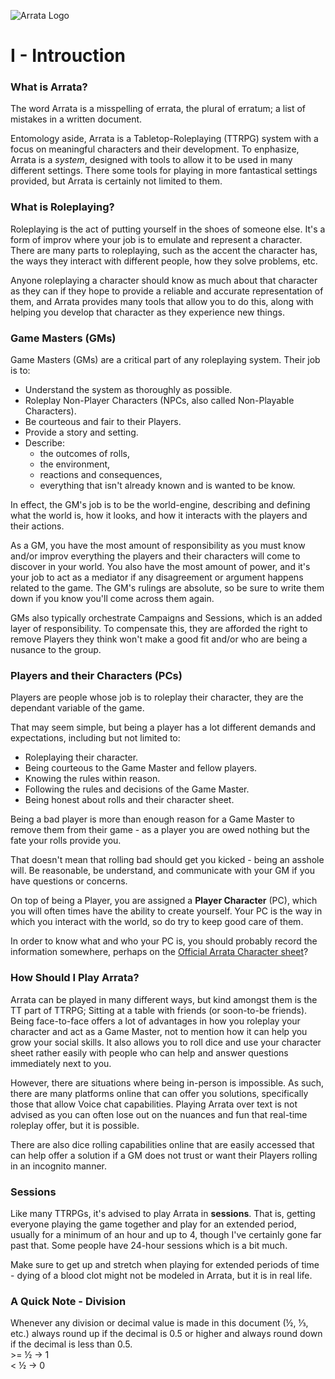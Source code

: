 ![Arrata Logo](https://drive.google.com/uc?export=view&id=1_ye9lnOQjBXR8TNb4jJ7140XjHNcPU-7) 
# I - Introuction
### What is Arrata?
The word Arrata is a misspelling of errata, the plural of erratum; a list of mistakes in a written document.

Entomology aside, Arrata is a Tabletop-Roleplaying (TTRPG) system with a focus on meaningful characters and their development. To enphasize, Arrata is a <i>system</i>, designed with tools to allow it to be used in many different settings. There some tools for playing in more fantastical settings provided, but Arrata is certainly not limited to them.

### What is Roleplaying?
Roleplaying is the act of putting yourself in the shoes of someone else. It's a form of improv where your job is to emulate and represent a character. There are many parts to roleplaying, such as the accent the character has, the ways they interact with different people, how they solve problems, etc.

Anyone roleplaying a character should know as much about that character as they can if they hope to provide a reliable and accurate representation of them, and Arrata provides many tools that allow you to do this, along with helping you develop that character as they experience new things.

### Game Masters (GMs)
Game Masters (GMs) are a critical part of any roleplaying system. Their job is to:
- Understand the system as thoroughly as possible.
- Roleplay Non-Player Characters (NPCs, also called Non-Playable Characters).
- Be courteous and fair to their Players.
- Provide a story and setting.
- Describe:
	- the outcomes of rolls,
	- the environment,
	- reactions and consequences,
	- everything that isn't already known and is wanted to be know.

In effect, the GM's job is to be the world-engine, describing and defining what the world is, how it looks, and how it interacts with the players and their actions.

As a GM, you have the most amount of responsibility as you must know and/or improv everything the players and their characters will come to discover in your world. You also have the most amount of power, and it's your job to act as a mediator if any disagreement or argument happens related to the game. The GM's rulings are absolute, so be sure to write them down if you know you'll come across them again.

GMs also typically orchestrate Campaigns and Sessions, which is an added layer of responsibility. To compensate this, they are afforded the right to remove Players they think won't make a good fit and/or who are being a nusance to the group.

### Players and their Characters (PCs)
Players are people whose job is to roleplay their character, they are the dependant variable of the game.

That may seem simple, but being a player has a lot different demands and expectations, including but not limited to:
- Roleplaying their character.
- Being courteous to the Game Master and fellow players.
- Knowing the rules within reason.
- Following the rules and decisions of the Game Master.
- Being honest about rolls and their character sheet.

Being a bad player is more than enough reason for a Game Master to remove them from their game - as a player you are owed nothing but the fate your rolls provide you.

That doesn't mean that rolling bad should get you kicked - being an asshole will. Be reasonable, be understand, and communicate with your GM if you have questions or concerns.

On top of being a Player, you are assigned a **Player Character** (PC), which you will often times have the ability to create yourself. Your PC is the way in which you interact with the world, so do try to keep good care of them.

In order to know what and who your PC is, you should probably record the information somewhere, perhaps on the [Official Arrata Character sheet]()?

### How Should I Play Arrata?
Arrata can be played in many different ways, but kind amongst them is the TT part of TTRPG; Sitting at a table with friends (or soon-to-be friends). Being face-to-face offers a lot of advantages in how you roleplay your character and act as a Game Master, not to mention how it can help you grow your social skills. It also allows you to roll dice and use your character sheet rather easily with people who can help and answer questions immediately next to you.

However, there are situations where being in-person is impossible. As such, there are many platforms online that can offer you solutions, specifically those that allow Voice chat capabilities. Playing Arrata over text is not advised as you can often lose out on the nuances and fun that real-time roleplay offer, but it is possible.

There are also dice rolling capabilities online that are easily accessed that can help offer a solution if a GM does not trust or want their Players rolling in an incognito manner.

### Sessions
Like many TTRPGs, it's advised to play Arrata in **sessions**. That is, getting everyone playing the game together and play for an extended period, usually for a minimum of an hour and up to 4, though I've certainly gone far past that. Some people have 24-hour sessions which is a bit much.

Make sure to get up and stretch when playing for extended periods of time - dying of a blood clot might not be modeled in Arrata, but it is in real life.

### A Quick Note - Division
Whenever any division or decimal value is made in this document (½, ⅓, etc.) always round up if the decimal is 0.5 or higher and always round down if the decimal is less than 0.5. 
<br>\>= ½ -> 1
<br>\< ½ -> 0

